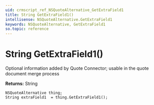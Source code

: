 ```yaml
---
uid: crmscript_ref_NSQuoteAlternative_GetExtraField1
title: String GetExtraField1()
intellisense: NSQuoteAlternative.GetExtraField1
keywords: NSQuoteAlternative, GetExtraField1
so.topic: reference
---
```


# String GetExtraField1()

Optional information added by Quote Connector; usable in the quote document merge process

**Returns:** String

```crmscript
NSQuoteAlternative thing;
String extraField1  = thing.GetExtraField1();
```

